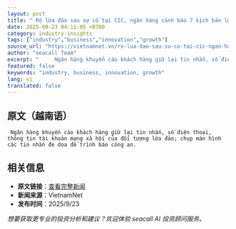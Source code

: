```yaml
---
layout: post
title: " Rộ lừa đảo sau sự cố tại CIC, ngân hàng cảnh báo 7 kịch bản lừa đảo "
date: 2025-09-23 04:11:05 +0700
category: industry-insights
tags: ["industry","business","innovation","growth"]
source_url: "https://vietnamnet.vn/ro-lua-dao-sau-su-co-tai-cic-ngan-hang-gia-tang-canh-bao-2445285.html"
author: "seacall Team"
excerpt: "     Ngân hàng khuyến cáo khách hàng giữ lại tin nhắn, số điện thoại, thông tin tài khoản mạng xã hội của đối tượng lừa đảo; chụp màn hình các tin nhắn đe dọa để trình báo công an...."
featured: false
keywords: "industry, business, innovation, growth"
lang: vi
translated: false
---
```


## 原文（越南语）

     Ngân hàng khuyến cáo khách hàng giữ lại tin nhắn, số điện thoại, thông tin tài khoản mạng xã hội của đối tượng lừa đảo; chụp màn hình các tin nhắn đe dọa để trình báo công an.

## 相关信息

- **原文链接**：[查看完整新闻](https://vietnamnet.vn/ro-lua-dao-sau-su-co-tai-cic-ngan-hang-gia-tang-canh-bao-2445285.html)
- **新闻来源**：VietnamNet
- **发布时间**：2025/9/23

*想要获取更专业的投资分析和建议？欢迎体验 seacall AI 投资顾问服务。*